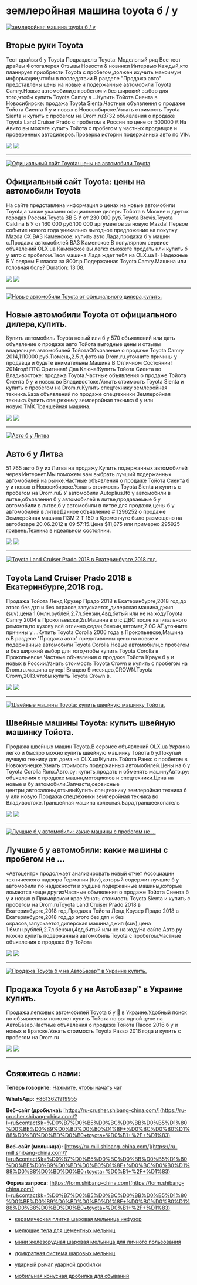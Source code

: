 # землеройная машина toyota б / у

<a href="https://swt.shibang-china.com/?l=ru&img&k=%D0%B7%D0%B5%D0%BC%D0%BB%D0%B5%D1%80%D0%BE%D0%B9%D0%BD%D0%B0%D1%8F+%D0%BC%D0%B0%D1%88%D0%B8%D0%BD%D0%B0+toyota+%D0%B1+%2F+%D1%83" target="_blank">![землеройная машина toyota б / у](http://static.shibang-china.com/all-800x300/762.jpg)</a>

## Вторые руки Toyota
Тест драйвы б у Toyota Подразделы Toyota: Модельный ряд Все тест драйвы Фотогалерея Отзывы Новости &amp; новинки Интервью Каждый,кто планирует приобрести Toyota с пробегом,должен изучить максимум информации,чтобы в последствии.В разделе &quot;Продажа авто&quot; представлены цены на новые и подержанные автомобили Toyota Camry.Новые автомобили,с пробегом и без широкий выбор для того,чтобы купить Toyota Camry в …Купить Тойота Сиента в Новосибирске: продажа Toyota Sienta.Частные объявления о продаже Тойота Сиента б у и новых в Новосибирске.Узнать стоимость Toyota Sienta и купить с пробегом на Drom.ru3732 объявления о продаже Toyota Land Cruiser Prado с пробегом в России по цене от 500000 ₽.На Авито вы можете купить Тойота с пробегом у частных продавцов и проверенных автодилеров.Проверка истории подержанных авто по VIN.


<a href="https://whatsapp.shibangsoft.com/WhatsApp.php" target="_blank" title="WhatsApp">![](http://static.shibang-china.com/icon/whatsapp.png)</a> <a href="https://swt.shibang-china.com/?l=ru&icon&k=%D0%B7%D0%B5%D0%BC%D0%BB%D0%B5%D1%80%D0%BE%D0%B9%D0%BD%D0%B0%D1%8F+%D0%BC%D0%B0%D1%88%D0%B8%D0%BD%D0%B0+toyota+%D0%B1+%2F+%D1%83" target="_blank">![](http://static.shibang-china.com/icon/chat-ru.png)</a>

---

<a href="https://swt.shibang-china.com/?l=ru&img&k=%D0%B7%D0%B5%D0%BC%D0%BB%D0%B5%D1%80%D0%BE%D0%B9%D0%BD%D0%B0%D1%8F+%D0%BC%D0%B0%D1%88%D0%B8%D0%BD%D0%B0+toyota+%D0%B1+%2F+%D1%83" target="_blank">![Официальный сайт Toyota: цены на автомобили Toyota](http://static.shibang-china.com/all-800x300/483.jpg)</a>

## Официальный сайт Toyota: цены на автомобили Toyota
На сайте представлена информация о ценах на новые автомобили Toyota,а также указаны официальные дилеры Тойота в Москве и других городах России.Toyota BB Б У от 230 000 руб.Toyota Brevis.Toyota Caldina Б У от 160 000 руб.100 000 аргументов за новую Mazda! Первое событие нового года уникально выгодное предложение на покупку Mazda CX.ВАЗ Каменское: купить авто Лада,продажа б у машин с.Продажа автомобилей ВАЗ Каменское.В популярном сервисе объявлений OLX.ua Каменское вы легко сможете продать или купить б у авто с пробегом.Твоя машина Лада ждет тебя на OLX.ua !&nbsp;&#0183;&#32;Надежные Б У седаны E класса за 800т.р.Подержанная Toyota Camry.Машина или головная боль? Duration: 13:08.


<a href="https://whatsapp.shibangsoft.com/WhatsApp.php" target="_blank" title="WhatsApp">![](http://static.shibang-china.com/icon/whatsapp.png)</a> <a href="https://swt.shibang-china.com/?l=ru&icon&k=%D0%B7%D0%B5%D0%BC%D0%BB%D0%B5%D1%80%D0%BE%D0%B9%D0%BD%D0%B0%D1%8F+%D0%BC%D0%B0%D1%88%D0%B8%D0%BD%D0%B0+toyota+%D0%B1+%2F+%D1%83" target="_blank">![](http://static.shibang-china.com/icon/chat-ru.png)</a>

---

<a href="https://swt.shibang-china.com/?l=ru&img&k=%D0%B7%D0%B5%D0%BC%D0%BB%D0%B5%D1%80%D0%BE%D0%B9%D0%BD%D0%B0%D1%8F+%D0%BC%D0%B0%D1%88%D0%B8%D0%BD%D0%B0+toyota+%D0%B1+%2F+%D1%83" target="_blank">![Новые автомобили Toyota от официального дилера,купить.](http://static.shibang-china.com/all-800x300/875.jpg)</a>

## Новые автомобили Toyota от официального дилера,купить.
Купить автомобиль Toyota новый или б у 570 объявлений или дать объявление о продаже авто Тойота выгодные цены и отзывы владельцев автомобилей ТойотаОбъявление о продаже Toyota Camry 2014,1110000 руб.Тюмень,2.5 л,фото на Drom.ru.уточните причины у продавца и будьте внимательны.Машина В Отличном Состоянии! 2014год! ПТС Оригинал! Два Ключа!Купить Тойота Сиента во Владивостоке: продажа Toyota.Частные объявления о продаже Тойота Сиента б у и новых во Владивостоке.Узнать стоимость Toyota Sienta и купить с пробегом на Drom.ruКупить спецтехнику землеройная техника.База объявлений по продаже спецтехники Землеройная техника.Купить спецтехнику землеройная техника б у или новую.ТМК.Траншейная машина.


<a href="https://whatsapp.shibangsoft.com/WhatsApp.php" target="_blank" title="WhatsApp">![](http://static.shibang-china.com/icon/whatsapp.png)</a> <a href="https://swt.shibang-china.com/?l=ru&icon&k=%D0%B7%D0%B5%D0%BC%D0%BB%D0%B5%D1%80%D0%BE%D0%B9%D0%BD%D0%B0%D1%8F+%D0%BC%D0%B0%D1%88%D0%B8%D0%BD%D0%B0+toyota+%D0%B1+%2F+%D1%83" target="_blank">![](http://static.shibang-china.com/icon/chat-ru.png)</a>

---

<a href="https://swt.shibang-china.com/?l=ru&img&k=%D0%B7%D0%B5%D0%BC%D0%BB%D0%B5%D1%80%D0%BE%D0%B9%D0%BD%D0%B0%D1%8F+%D0%BC%D0%B0%D1%88%D0%B8%D0%BD%D0%B0+toyota+%D0%B1+%2F+%D1%83" target="_blank">![Авто б у Литва](http://static.shibang-china.com/all-800x300/1000.jpg)</a>

## Авто б у Литва
51.765 авто б у из Литва на продажу.Купить подержанных автомобилей через Интернет.Мы поможем вам выбрать лучший подержанных автомобилей на рынке.Частные объявления о продаже Тойота Сиента б у и новых в Новосибирске.Узнать стоимость Toyota Sienta и купить с пробегом на Drom.ruБ У автомобили Autoplius.ltб у автомобили в литве,объявления б у автомобилей в литве,продаваемые б у автомобили в литве,б у автомобили в литве для продажи,цены б у автомобилей в литвеДанное объявление # 1296252 о продаже Землеройная машина ПЗМ 2 Т 150 в Кременчуге было размещено на автобазаре 20.06.2012 в 09:57:15.Цена $11,875 или примерно 295925 гривень.Техника в идеальном состоянии.


<a href="https://whatsapp.shibangsoft.com/WhatsApp.php" target="_blank" title="WhatsApp">![](http://static.shibang-china.com/icon/whatsapp.png)</a> <a href="https://swt.shibang-china.com/?l=ru&icon&k=%D0%B7%D0%B5%D0%BC%D0%BB%D0%B5%D1%80%D0%BE%D0%B9%D0%BD%D0%B0%D1%8F+%D0%BC%D0%B0%D1%88%D0%B8%D0%BD%D0%B0+toyota+%D0%B1+%2F+%D1%83" target="_blank">![](http://static.shibang-china.com/icon/chat-ru.png)</a>

---

<a href="https://swt.shibang-china.com/?l=ru&img&k=%D0%B7%D0%B5%D0%BC%D0%BB%D0%B5%D1%80%D0%BE%D0%B9%D0%BD%D0%B0%D1%8F+%D0%BC%D0%B0%D1%88%D0%B8%D0%BD%D0%B0+toyota+%D0%B1+%2F+%D1%83" target="_blank">![Toyota Land Cruiser Prado 2018 в Екатеринбурге,2018 год.](http://static.shibang-china.com/all-800x300/834.jpg)</a>

## Toyota Land Cruiser Prado 2018 в Екатеринбурге,2018 год.
Продажа Тойота Ленд Крузер Прадо 2018 в Екатеринбурге,2018 год,до этого без дтп и без окрасов,запускается,дилерская машина,джип (suv),цена 1.6млн.рублей,2.7л.бензин,4вд,битый или не на ходуToyota Camry 2004 в Прокопьевске,2л.Машина в отс,ДВС после капитального ремонта,по кузову всё отлично,седан,бензин,автомат,2.0G AT.уточните причины у …Купить Toyota Corolla 2006 года в Прокопьевске,Машина в.В разделе &quot;Продажа авто&quot; представлены цены на новые и подержанные автомобили Toyota Corolla.Новые автомобили,с пробегом и без широкий выбор для того,чтобы купить Toyota Corolla в Прокопьевске.Частные объявления о продаже Тойота Краун б у и новых в России.Узнать стоимость Toyota Crown и купить с пробегом на Drom.ru.машина супер! Владею 9 месяцев,CROWN.Toyota Crown,2013.чтобы купить Toyota Crown в.


<a href="https://whatsapp.shibangsoft.com/WhatsApp.php" target="_blank" title="WhatsApp">![](http://static.shibang-china.com/icon/whatsapp.png)</a> <a href="https://swt.shibang-china.com/?l=ru&icon&k=%D0%B7%D0%B5%D0%BC%D0%BB%D0%B5%D1%80%D0%BE%D0%B9%D0%BD%D0%B0%D1%8F+%D0%BC%D0%B0%D1%88%D0%B8%D0%BD%D0%B0+toyota+%D0%B1+%2F+%D1%83" target="_blank">![](http://static.shibang-china.com/icon/chat-ru.png)</a>

---

<a href="https://swt.shibang-china.com/?l=ru&img&k=%D0%B7%D0%B5%D0%BC%D0%BB%D0%B5%D1%80%D0%BE%D0%B9%D0%BD%D0%B0%D1%8F+%D0%BC%D0%B0%D1%88%D0%B8%D0%BD%D0%B0+toyota+%D0%B1+%2F+%D1%83" target="_blank">![Швейные машины Toyota: купить швейную машинку Тойота.](http://static.shibang-china.com/all-800x300/1386.jpg)</a>

## Швейные машины Toyota: купить швейную машинку Тойота.
Продажа швейных машин Toyota.В сервисе объявлений OLX.ua Украина легко и быстро можно купить швейную машинку Тойота б у.Покупай лучшую технику для дома на OLX.ua!Купить Тойота Ранкс с пробегом в Новокузнецке.Узнать стоимость подержанных автомобилей.Цены на б у Toyota Corolla Runx.Авто.ру: купить,продать и обменять машинуАвто.ру: объявления о продаже машин,мотоциклов и спецтехники.Цена на новые и бу автомобили.Запчасти,сервисные центры,автосалоны,отзывыКупить спецтехнику землеройная техника б у или новую.Продажа спецтехники землеройная техника во Владивостоке.Траншейная машина колесная.Бара,траншеекопатель


<a href="https://whatsapp.shibangsoft.com/WhatsApp.php" target="_blank" title="WhatsApp">![](http://static.shibang-china.com/icon/whatsapp.png)</a> <a href="https://swt.shibang-china.com/?l=ru&icon&k=%D0%B7%D0%B5%D0%BC%D0%BB%D0%B5%D1%80%D0%BE%D0%B9%D0%BD%D0%B0%D1%8F+%D0%BC%D0%B0%D1%88%D0%B8%D0%BD%D0%B0+toyota+%D0%B1+%2F+%D1%83" target="_blank">![](http://static.shibang-china.com/icon/chat-ru.png)</a>

---

<a href="https://swt.shibang-china.com/?l=ru&img&k=%D0%B7%D0%B5%D0%BC%D0%BB%D0%B5%D1%80%D0%BE%D0%B9%D0%BD%D0%B0%D1%8F+%D0%BC%D0%B0%D1%88%D0%B8%D0%BD%D0%B0+toyota+%D0%B1+%2F+%D1%83" target="_blank">![Лучшие б у автомобили: какие машины с пробегом не …](http://static.shibang-china.com/all-800x300/78.jpg)</a>

## Лучшие б у автомобили: какие машины с пробегом не …
&#171;Автоцентр&#187; продолжает анализировать новый отчет Ассоциации технического надзора Германии (tuv),который содержит лучшие б у автомобили по надежности и худшие подержанные машины,которые ломаются чаще другихЧастные объявления о продаже Тойота Сиента б у и новых в Приморском крае.Узнать стоимость Toyota Sienta и купить с пробегом на Drom.ruToyota Land Cruiser Prado 2018 в Екатеринбурге,2018 год.Продажа Тойота Ленд Крузер Прадо 2018 в Екатеринбурге,2018 год,до этого без дтп и без окрасов,запускается,дилерская машина,джип (suv),цена 1.6млн.рублей,2.7л.бензин,4вд,битый или не на ходуНа сайте Авто.ру можно купить подержанный автомобиль Toyota с пробегом.Частные объявления о продаже б у Тойота


<a href="https://whatsapp.shibangsoft.com/WhatsApp.php" target="_blank" title="WhatsApp">![](http://static.shibang-china.com/icon/whatsapp.png)</a> <a href="https://swt.shibang-china.com/?l=ru&icon&k=%D0%B7%D0%B5%D0%BC%D0%BB%D0%B5%D1%80%D0%BE%D0%B9%D0%BD%D0%B0%D1%8F+%D0%BC%D0%B0%D1%88%D0%B8%D0%BD%D0%B0+toyota+%D0%B1+%2F+%D1%83" target="_blank">![](http://static.shibang-china.com/icon/chat-ru.png)</a>

---

<a href="https://swt.shibang-china.com/?l=ru&img&k=%D0%B7%D0%B5%D0%BC%D0%BB%D0%B5%D1%80%D0%BE%D0%B9%D0%BD%D0%B0%D1%8F+%D0%BC%D0%B0%D1%88%D0%B8%D0%BD%D0%B0+toyota+%D0%B1+%2F+%D1%83" target="_blank">![Продажа Toyota б у на АвтоБазар™ в Украине купить.](http://static.shibang-china.com/all-800x300/906.jpg)</a>

## Продажа Toyota б у на АвтоБазар™ в Украине купить.
Продажа легковых автомобилей Toyota б у 🚗 в Украине.Удобный поиск по объявлениям поможет купить Тойота по выгодной цене на АвтоБазар.Частные объявления о продаже Тойота Пассо 2016 б у и новых в Братске.Узнать стоимость Toyota Passo 2016 года и купить с пробегом на Drom.ru

<a href="https://whatsapp.shibangsoft.com/WhatsApp.php" target="_blank" title="WhatsApp">![](http://static.shibang-china.com/icon/whatsapp.png)</a> <a href="https://swt.shibang-china.com/?l=ru&icon&k=%D0%B7%D0%B5%D0%BC%D0%BB%D0%B5%D1%80%D0%BE%D0%B9%D0%BD%D0%B0%D1%8F+%D0%BC%D0%B0%D1%88%D0%B8%D0%BD%D0%B0+toyota+%D0%B1+%2F+%D1%83" target="_blank">![](http://static.shibang-china.com/icon/chat-ru.png)</a>

---
## Свяжитесь с нами:

**Теперь говорите:** [Нажмите, чтобы начать чат](https://swt.shibang-china.com?l=ru&contact&k=%D0%B7%D0%B5%D0%BC%D0%BB%D0%B5%D1%80%D0%BE%D0%B9%D0%BD%D0%B0%D1%8F+%D0%BC%D0%B0%D1%88%D0%B8%D0%BD%D0%B0+toyota+%D0%B1+%2F+%D1%83)

**WhatsApp:**  [+8613621919955](https://whatsapp.shibangsoft.com/WhatsApp.php)

**Веб-сайт (дробилка):** [https://ru-crusher.shibang-china.com/](https://ru-crusher.shibang-china.com/?l=ru&contact&k=%D0%B7%D0%B5%D0%BC%D0%BB%D0%B5%D1%80%D0%BE%D0%B9%D0%BD%D0%B0%D1%8F+%D0%BC%D0%B0%D1%88%D0%B8%D0%BD%D0%B0+toyota+%D0%B1+%2F+%D1%83)

**Веб-сайт (мельница):** [https://ru-mill.shibang-china.com/](https://ru-mill.shibang-china.com/?l=ru&contact&k=%D0%B7%D0%B5%D0%BC%D0%BB%D0%B5%D1%80%D0%BE%D0%B9%D0%BD%D0%B0%D1%8F+%D0%BC%D0%B0%D1%88%D0%B8%D0%BD%D0%B0+toyota+%D0%B1+%2F+%D1%83)

**Форма запроса:** [https://form.shibang-china.com](https://form.shibang-china.com?l=ru&contact&k=%D0%B7%D0%B5%D0%BC%D0%BB%D0%B5%D1%80%D0%BE%D0%B9%D0%BD%D0%B0%D1%8F+%D0%BC%D0%B0%D1%88%D0%B8%D0%BD%D0%B0+toyota+%D0%B1+%2F+%D1%83)

* [керамическая плитка шаровая мельница инфузор](../132/%D0%BA%D0%B5%D1%80%D0%B0%D0%BC%D0%B8%D1%87%D0%B5%D1%81%D0%BA%D0%B0%D1%8F%20%D0%BF%D0%BB%D0%B8%D1%82%D0%BA%D0%B0%20%D1%88%D0%B0%D1%80%D0%BE%D0%B2%D0%B0%D1%8F%20%D0%BC%D0%B5%D0%BB%D1%8C%D0%BD%D0%B8%D1%86%D0%B0%20%D0%B8%D0%BD%D1%84%D1%83%D0%B7%D0%BE%D1%80.md)

* [мелющие тела для цементных мельниц](../135/%D0%BC%D0%B5%D0%BB%D1%8E%D1%89%D0%B8%D0%B5%20%D1%82%D0%B5%D0%BB%D0%B0%20%D0%B4%D0%BB%D1%8F%20%D1%86%D0%B5%D0%BC%D0%B5%D0%BD%D1%82%D0%BD%D1%8B%D1%85%20%D0%BC%D0%B5%D0%BB%D1%8C%D0%BD%D0%B8%D1%86.md)

* [мини железорудная шаровая мельница для личного пользования](../134/%D0%BC%D0%B8%D0%BD%D0%B8%20%D0%B6%D0%B5%D0%BB%D0%B5%D0%B7%D0%BE%D1%80%D1%83%D0%B4%D0%BD%D0%B0%D1%8F%20%D1%88%D0%B0%D1%80%D0%BE%D0%B2%D0%B0%D1%8F%20%D0%BC%D0%B5%D0%BB%D1%8C%D0%BD%D0%B8%D1%86%D0%B0%20%D0%B4%D0%BB%D1%8F%20%D0%BB%D0%B8%D1%87%D0%BD%D0%BE%D0%B3%D0%BE%20%D0%BF%D0%BE%D0%BB%D1%8C%D0%B7%D0%BE%D0%B2%D0%B0%D0%BD%D0%B8%D1%8F.md)

* [домкратная система шаровых мельниц](../131/%D0%B4%D0%BE%D0%BC%D0%BA%D1%80%D0%B0%D1%82%D0%BD%D0%B0%D1%8F%20%D1%81%D0%B8%D1%81%D1%82%D0%B5%D0%BC%D0%B0%20%D1%88%D0%B0%D1%80%D0%BE%D0%B2%D1%8B%D1%85%20%D0%BC%D0%B5%D0%BB%D1%8C%D0%BD%D0%B8%D1%86.md)

* [ударный рычаг ударной дробилки](../134/%D1%83%D0%B4%D0%B0%D1%80%D0%BD%D1%8B%D0%B9%20%D1%80%D1%8B%D1%87%D0%B0%D0%B3%20%D1%83%D0%B4%D0%B0%D1%80%D0%BD%D0%BE%D0%B9%20%D0%B4%D1%80%D0%BE%D0%B1%D0%B8%D0%BB%D0%BA%D0%B8.md)

* [мобильная конусная дробилка для сбываний](../135/%D0%BC%D0%BE%D0%B1%D0%B8%D0%BB%D1%8C%D0%BD%D0%B0%D1%8F%20%D0%BA%D0%BE%D0%BD%D1%83%D1%81%D0%BD%D0%B0%D1%8F%20%D0%B4%D1%80%D0%BE%D0%B1%D0%B8%D0%BB%D0%BA%D0%B0%20%D0%B4%D0%BB%D1%8F%20%D1%81%D0%B1%D1%8B%D0%B2%D0%B0%D0%BD%D0%B8%D0%B9.md)